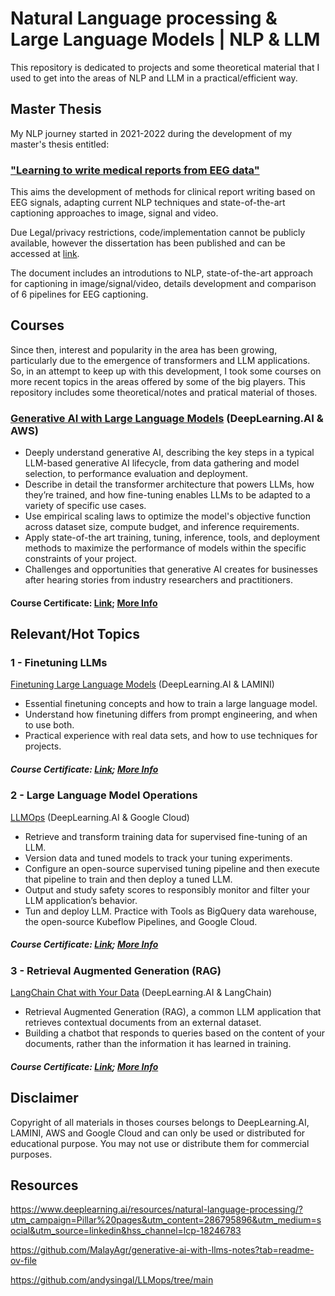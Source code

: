 # Natural Language processing & Large Language Models | NLP & LLM
This repository is dedicated to projects and some theoretical material that I used to get into the areas of NLP and LLM in a practical/efficient way.


## Master Thesis
My NLP journey started in 2021-2022 during the development of my master's thesis entitled:
### ["Learning to write medical reports from EEG data"](https://repositorio-aberto.up.pt/handle/10216/144617) 
This aims the development of methods for clinical report writing based on EEG signals, adapting current NLP techniques and state-of-the-art captioning approaches to image, signal and video. 

Due Legal/privacy restrictions, code/implementation cannot be publicly available, however the dissertation has been published and can be accessed at [link](https://repositorio-aberto.up.pt/handle/10216/144617). 

The document includes an introdutions to NLP, state-of-the-art approach for captioning in image/signal/video, details development and comparison of 6 pipelines for EEG captioning.


## Courses
Since then, interest and popularity in the area has been growing, particularly due to the emergence of transformers and LLM applications. So, in an attempt to keep up with this development, I took some courses on more recent topics in the areas offered by some of the big players. This repository includes some theoretical/notes and pratical material of thoses.
### [Generative AI with Large Language Models](https://www.deeplearning.ai/courses/generative-ai-with-llms/) (DeepLearning.AI & AWS)
  - Deeply understand generative AI, describing the key steps in a typical LLM-based generative AI lifecycle, from data gathering and model selection, to performance evaluation and deployment.
  - Describe in detail the transformer architecture that powers LLMs, how they’re trained, and how fine-tuning enables LLMs to be adapted to a variety of specific use cases.
  - Use empirical scaling laws to optimize the model's objective function across dataset size, compute budget, and inference requirements.
  - Apply state-of-the art training, tuning, inference, tools, and deployment methods to maximize the performance of models within the specific constraints of your project.
  - Challenges and opportunities that generative AI creates for businesses after hearing stories from industry researchers and practitioners.
#### Course Certificate: [Link](https://www.coursera.org/account/accomplishments/certificate/Y2C2XJL6JMPW); [More Info](https://www.coursera.org/account/accomplishments/verify/Y2C2XJL6JMPW)

## Relevant/Hot Topics
### 1 - Finetuning LLMs
[Finetuning Large Language Models](https://www.coursera.org/programs/bosch-learning-program-8hold/projects/finetuning-large-language-models-project?source=search) (DeepLearning.AI & LAMINI)
  -  Essential finetuning concepts and how to train a large language model.
  -  Understand how finetuning differs from prompt engineering, and when to use both.
  -  Practical experience with real data sets, and how to use techniques for projects.
##### Course Certificate: [Link](https://learn.deeplearning.ai/accomplishments/0478e5ad-9140-472d-a957-9fcd441a2073?usp=sharing); [More Info](https://www.deeplearning.ai/short-courses/finetuning-large-language-models/)

### 2 - Large Language Model Operations
[LLMOps](https://www.deeplearning.ai/short-courses/llmops/?utm_campaign=googlecloud3-launch&utm_medium=announcement&utm_source=discourse) (DeepLearning.AI & Google Cloud)
  - Retrieve and transform training data for supervised fine-tuning of an LLM.
  - Version data and tuned models to track your tuning experiments.
  - Configure an open-source supervised tuning pipeline and then execute that pipeline to train and then deploy a tuned LLM.
  - Output and study safety scores to responsibly monitor and filter your LLM application’s behavior.
  - Tun and deploy LLM. Practice with Tools as BigQuery data warehouse, the open-source Kubeflow Pipelines, and Google Cloud.
##### Course Certificate: [Link](https://learn.deeplearning.ai/accomplishments/10ca5b0b-28b4-42e2-a909-5b6e6a81c8d2?usp=sharing); [More Info](https://www.deeplearning.ai/short-courses/llmops/)

### 3 - Retrieval Augmented Generation (RAG)
[LangChain Chat with Your Data](https://www.deeplearning.ai/short-courses/langchain-chat-with-your-data/) (DeepLearning.AI & LangChain)
  - Retrieval Augmented Generation (RAG), a common LLM application that retrieves contextual documents from an external dataset.
  - Building a chatbot that responds to queries based on the content of your documents, rather than the information it has learned in training.
##### Course Certificate: [Link](); [More Info](https://www.deeplearning.ai/short-courses/langchain-chat-with-your-data/)


## Disclaimer
Copyright of all materials in thoses courses belongs to DeepLearning.AI, LAMINI, AWS and Google Cloud and can only be used or distributed for educational purpose. You may not use or distribute them for commercial purposes.

## Resources
https://www.deeplearning.ai/resources/natural-language-processing/?utm_campaign=Pillar%20pages&utm_content=286795896&utm_medium=social&utm_source=linkedin&hss_channel=lcp-18246783

https://github.com/MalayAgr/generative-ai-with-llms-notes?tab=readme-ov-file

https://github.com/andysingal/LLMops/tree/main
